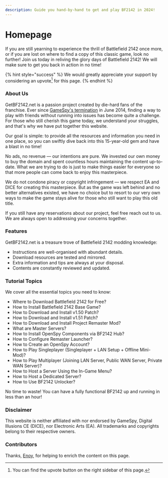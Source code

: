 ```yaml
---
description: Guide you hand-by-hand to get and play BF2142 in 2024!
---
```


# Homepage

If you are still yearning to experience the thrill of Battlefield 2142 once more, or if you are lost on where to find a copy of this classic game, look no further! Join us today in reliving the glory days of Battlefield 2142! We will make sure to get you back in action in no time!

{% hint style="success" %}
We would greatly appreciate your support by considering an upvote[^1] for this page.
{% endhint %}

### About Us

GetBF2142.net is a passion project created by die-hard fans of the franchise. Ever since [GameSpy's termination](https://en.wikipedia.org/wiki/GameSpy#Shutdown) in June 2014, finding a way to play with friends without running into issues has become quite a challenge. For those who still cherish this game today, we understand your struggles, and that's why we have put together this website.

Our goal is simple: to provide all the resources and information you need in one place, so you can swiftly dive back into this 15-year-old gem and have a blast in no time!&#x20;

No ads, no revenue — our intentions are pure. We invested our own money to buy the domain and spent countless hours maintaining the content up-to-date. What we are trying to do is just to make things easier for everyone so that more people can come back to enjoy this masterpiece.

We do not condone piracy or copyright infringement — we respect EA and DICE for creating this masterpiece. But as the game was left behind and no better alternatives existed, we have no choice but to resort to our very own ways to make the game stays alive for those who still want to play this old title.

If you still have any reservations about our project, feel free reach out to us. We are always open to addressing your concerns together.

### Features

GetBF2142.net is a treasure trove of Battlefield 2142 modding knowledge:

* Instructions are well-organised with abundant details.
* Download resources are tested and mirrored.
* Extra information and tips are always at your disposal.
* Contents are constantly reviewed and updated.

### Tutorial Topics

We cover all the essential topics you need to know:

* Where to Download Battlefield 2142 for Free?
* How to Install Battlefield 2142 Base Game?
* How to Download and Install v1.50 Patch?
* How to Download and Install v1.51 Patch?
* How to Download and Install Project Remaster Mod?
* What are Master Servers?
* How to Install OpenSpy Components via BF2142 Hub?
* How to Configure Remaster Launcher?
* How to Create an OpenSpy Account?
* How to Play Singleplayer (Singleplayer + LAN Setup + Offline Mini-Mod)?
* How to Play Multiplayer (Joining LAN Server, Public WAN Server, Private WAN Server)?
* How to Host a Server Using the In-Game Menu?
* How to Host a Dedicated Server?
* How to Use BF2142 Unlocker?

No time to waste! You can have a fully functional BF2142 up and running in less than an hour!

### Disclaimer

This website is neither affiliated with nor endorsed by GameSpy, Digital Illusions CE (DICE), nor Electronic Arts (EA). All trademarks and copyrights belong to their respective owners.

### Contributors

Thanks, [Enoy](https://gamefaqs.gamespot.com/boards/937913-battlefield-2142-northern-strike/80527949), for helping to enrich the content on this page.

[^1]: You can find the upvote button on the right sidebar of this page.
